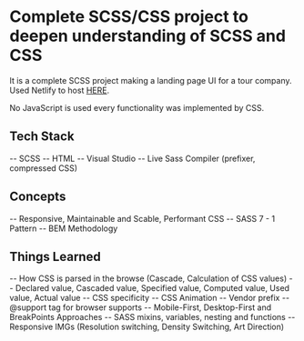 # Complete SCSS/CSS project to deepen understanding of SCSS and CSS

It is a complete SCSS project making a landing page UI for a tour company. Used Netlify to host [HERE](https://pure-css-project.netlify.app/).

No JavaScript is used every functionality was implemented by CSS.

## Tech Stack

-- SCSS
-- HTML
-- Visual Studio
-- Live Sass Compiler (prefixer, compressed CSS)

## Concepts

-- Responsive, Maintainable and Scable, Performant CSS
-- SASS 7 - 1 Pattern
-- BEM Methodology

## Things Learned

-- How CSS is parsed in the browse (Cascade, Calculation of CSS values)
-- Declared value, Cascaded value, Specified value, Computed value, Used value, Actual value
-- CSS specificity
-- CSS Animation
-- Vendor prefix
-- @support tag for browser supports
-- Mobile-First, Desktop-First and BreakPoints Approaches
-- SASS mixins, variables, nesting and functions
-- Responsive IMGs (Resolution switching, Density Switching, Art Direction)

